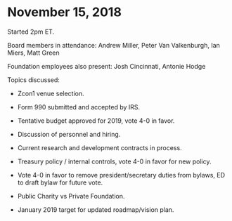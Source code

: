 November 15, 2018
==============================

Started 2pm ET.

Board members in attendance: Andrew Miller, Peter Van Valkenburgh, Ian Miers, Matt Green

Foundation employees also present: Josh Cincinnati, Antonie Hodge

Topics discussed:

- Zcon1 venue selection.

- Form 990 submitted and accepted by IRS.

- Tentative budget approved for 2019, vote 4-0 in favor.

- Discussion of personnel and hiring.

- Current research and development contracts in process.

- Treasury policy / internal controls, vote 4-0 in favor for new policy.

- Vote 4-0 in favor to remove president/secretary duties from bylaws, ED to draft bylaw for future vote.

- Public Charity vs Private Foundation.

- January 2019 target for updated roadmap/vision plan.
